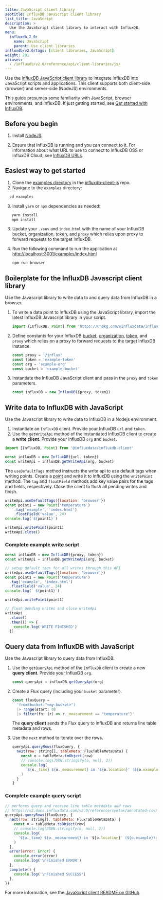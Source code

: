 ```yaml
---
title: JavaScript client library
seotitle: InfluxDB JavaScript client library
list_title: JavaScript
description: >
  Use the JavaScript client library to interact with InfluxDB.
menu:
  influxdb_2_0:
    name: JavaScript
    parent: Use client libraries
influxdb/v2.0/tags: [client libraries, JavaScript]
weight: 201
aliases:
  - /influxdb/v2.0/reference/api/client-libraries/js/
---
```


Use the [InfluxDB JavaScript client library](https://github.com/influxdata/influxdb-client-js) to integrate InfluxDB into JavaScript scripts and applications. This client supports both client-side (browser) and server-side (NodeJS) environments.

This guide presumes some familiarity with JavaScript, browser environments, and InfluxDB.
If just getting started, see [Get started with InfluxDB](/influxdb/v2.0/get-started/).

## Before you begin

1. Install [NodeJS](https://nodejs.org/en/download/package-manager/).

2. Ensure that InfluxDB is running and you can connect to it.
   For information about what URL to use to connect to InfluxDB OSS or InfluxDB Cloud, see [InfluxDB URLs](/influxdb/v2.0/reference/urls/).

## Easiest way to get started
1. Clone the [examples directory](https://github.com/influxdata/influxdb-client-js/tree/master/examples) in the [influxdb-client-js](https://github.com/influxdata/influxdb-client-js) repo.
2. Navigate to the `examples` directory:

  ```js
    cd examples
  ```
3. Install `yarn` or `npm` dependencies as needed:

```js
   yarn install
   npm install
```

3. Update your `./env` and `index.html` with the name of your InfluxDB [bucket](/influxdb/v2.0/organizations/buckets/), [organization](/influxdb/v2.0/organizations/), [token](/influxdb/v2.0/security/tokens/), and `proxy` which relies upon proxy to forward requests to the target InfluxDB.
4. Run the following command to run the application at [http://localhost:3001/examples/index.html]()

    ```sh
    npm run browser
    ```

## Boilerplate for the InfluxDB Javascript client library  
Use the Javascript library to write data to and query data from InfluxDB in a browser.

1. To write a data point to InfluxDB using the JavaScript library, import the latest InfluxDB Javascript library in your script.

   ```js
   import {InfluxDB, Point} from 'https://unpkg.com/@influxdata/influxdb-client/dist/index.browser.mjs'
   ```

2. Define constants for your InfluxDB [bucket](/influxdb/v2.0/organizations/buckets/), [organization](/influxdb/v2.0/organizations/), [token](/influxdb/v2.0/security/tokens/), and `proxy` which relies on a proxy to forward requests to the target InfluxDB instance.

   ```js
   const proxy = '/influx'
   const token = 'example-token'
   const org = 'example-org'
   const bucket = 'example-bucket'
   ```

3. Instantiate the InfluxDB JavaScript client and pass in the `proxy` and `token` parameters.

   ```js
   const influxDB = new InfluxDB({proxy, token})
   ```

## Write data to InfluxDB with JavaScript
Use the Javascript library to write data to InfluxDB in a Nodejs environment.

1. Instantiate an `InfluxDB` client. Provide your InfluxDB `url` and `token`.
2. Use the `getWriteApi` method of the instantiated InfluxDB client to create a **write client**. Provide your InfluxDB `org` and `bucket`.

  ```js
  import {InfluxDB, Point} from '@influxdata/influxdb-client'
 
  const influxDB = new InfluxDB({url, token})
  const writeApi = influxDB.getWriteApi(org, bucket)
  ```

   The `useDefaultTags` method instructs the write api to use default tags when writing points. Create a [point](/influxdb/v2.0/reference/glossary/#point) and write it to InfluxDB using the `writePoint` method. The `tag` and `floatField` methods add key value pairs for the tags and fields, respectively.  Close the client to flush all pending writes and finish.

   ```js
   writeApi.useDefaultTags({location: 'browser'})
   const point1 = new Point('temperature')
       .tag('example', 'index.html')
       .floatField('value', 24)
   console.log(`${point1}`)

   writeApi.writePoint(point1)
   writeApi.close()
   ```

### Complete example write script

```js
const influxDB = new InfluxDB({proxy, token})
const writeApi = influxDB.getWriteApi(org, bucket)

// setup default tags for all writes through this API
writeApi.useDefaultTags({location: 'browser'})
const point1 = new Point('temperature')
  .tag('example', 'index.html')
  .floatField('value', 24)
console.log(` ${point1}`)

writeApi.writePoint(point1)

// flush pending writes and close writeApi
writeApi
  .close()
  .then(() => {
    console.log('WRITE FINISHED')
  })
```

## Query data from InfluxDB with JavaScript
Use the Javascript library to query data from InfluxDB.

1. Use the `getQueryApi` method of the `InfluxDB` client to create a new **query client**. Provide your InfluxDB `org`.

   ```js
   const queryApi = influxDB.getQueryApi(org)
   ```

2. Create a Flux query (including your `bucket` parameter).

   ```js
   const fluxQuery =
     'from(bucket:"<my-bucket>")
     |> range(start: 0)
     |> filter(fn: (r) => r._measurement == "temperature")'
   ```

   The **query client** sends the Flux query to InfluxDB and returns line table metadata and rows.

3. Use the `next` method to iterate over the rows.

   ```js
   queryApi.queryRows(fluxQuery, {
     next(row: string[], tableMeta: FluxTableMetaData) {
       const o = tableMeta.toObject(row)
       // console.log(JSON.stringify(o, null, 2))
       console.log(
         `${o._time} ${o._measurement} in '${o.location}' (${o.example}): ${o._field}=${o._value}`
       )
     }
   }
   ```

### Complete example query script

```js
// performs query and receive line table metadata and rows
// https://v2.docs.influxdata.com/v2.0/reference/syntax/annotated-csv/
queryApi.queryRows(fluxQuery, {
  next(row: string[], tableMeta: FluxTableMetaData) {
    const o = tableMeta.toObject(row)
    // console.log(JSON.stringify(o, null, 2))
    console.log(
      '${o._time} ${o._measurement} in '${o.location}' (${o.example}): ${o._field}=${o._value}`
    )
  },
  error(error: Error) {
    console.error(error)
    console.log('\nFinished ERROR')
  },
  complete() {
    console.log('\nFinished SUCCESS')
  },
})
```

For more information, see the [JavaScript client README on GitHub](https://github.com/influxdata/influxdb-client-js).
